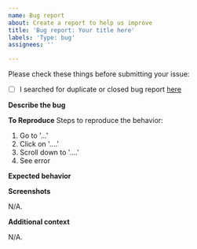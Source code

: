 ```yaml
---
name: Bug report
about: Create a report to help us improve
title: 'Bug report: Your title here'
labels: 'Type: bug'
assignees: ''

---
```


Please check these things before submitting your issue:

- [ ] I searched for duplicate or closed bug report [here](https://github.com/Welcome-Bot/welcome-bot/issues?q=is%3Aissue)

**Describe the bug**
<!--A clear and concise description of what the bug is.-->

**To Reproduce**
Steps to reproduce the behavior:
1. Go to '...'
2. Click on '....'
3. Scroll down to '....'
4. See error

**Expected behavior**
<!--A clear and concise description of what you expected to happen.-->

**Screenshots**
<!--If applicable, add screenshots to help explain your problem.-->
N/A.

**Additional context**
<!--Add any other context about the problem here.-->
N/A.
